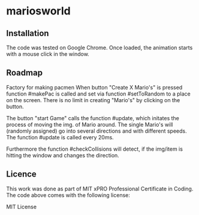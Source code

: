 # mariosworld

## Installation
The code was tested on Google Chrome. Once loaded, the animation starts with a mouse click in the window. 

## Roadmap
Factory for making pacmen
When button "Create X Mario's" is pressed function #makePac is called and set 
via function #setToRandom to a place on the screen.
There is no limit in creating "Mario's" by clicking on the button.

The button "start Game" calls the function #update, which initates the process of moving the img. of Mario around.
The single Mario's will (randomly assigned) go into several directions and with different speeds.
The function #update is called every 20ms.

Furthermore the function #checkCollisions will detect, if the img/item is hitting the window and changes the direction.

 ## Licence
This work was done as part of MIT xPRO Professional Certificate in Coding. The code above comes with the following license:

MIT License
